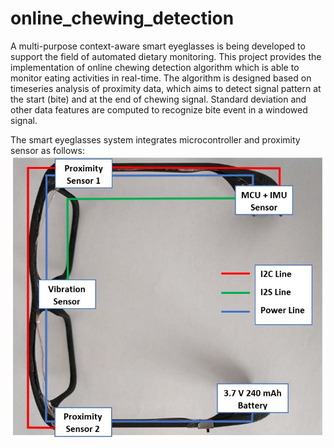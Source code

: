# online_chewing_detection
A multi-purpose context-aware smart eyeglasses is being developed to support the field of automated dietary monitoring. This project provides the implementation of online chewing detection algorithm which is able to monitor eating activities in real-time. The algorithm is designed based on timeseries analysis of proximity data, which aims to detect signal pattern at the start (bite) and at the end of chewing signal. Standard deviation and other data features are computed to recognize bite event in a windowed signal.

The smart eyeglasses system integrates microcontroller and proximity sensor as follows:
![Alt text](images/eyeglasses.JPG)<!-- .element height="50%" width="50%" -->
